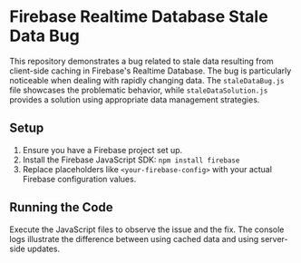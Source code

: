 # Firebase Realtime Database Stale Data Bug

This repository demonstrates a bug related to stale data resulting from client-side caching in Firebase's Realtime Database.  The bug is particularly noticeable when dealing with rapidly changing data.  The `staleDataBug.js` file showcases the problematic behavior, while `staleDataSolution.js` provides a solution using appropriate data management strategies.

## Setup

1.  Ensure you have a Firebase project set up.
2.  Install the Firebase JavaScript SDK: `npm install firebase`
3.  Replace placeholders like `<your-firebase-config>` with your actual Firebase configuration values.

## Running the Code

Execute the JavaScript files to observe the issue and the fix.  The console logs illustrate the difference between using cached data and using server-side updates.